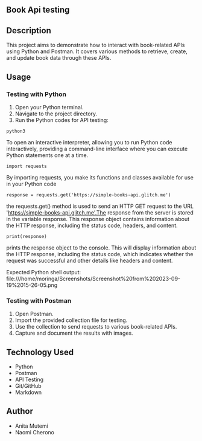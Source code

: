## Book Api testing

## Description
This project aims to demonstrate how to interact with book-related APIs using Python and Postman. It covers various methods to retrieve, create, and update book data through these APIs.

## Usage

### Testing with Python

1. Open your Python terminal.
2. Navigate to the project directory.
3. Run the Python codes for API testing:


```
python3
```
 To open an interactive interpreter, allowing you to run Python code interactively, providing a command-line interface where you can execute Python statements one at a time.
```
import requests
```
 By importing requests, you make its functions and classes available for use in your Python code
```
response = requests.get('https://simple-books-api.glitch.me')
```
 the requests.get() method  is used to send an HTTP GET request to the URL 'https://simple-books-api.glitch.me'.The response from the server is stored in the variable response. This response object contains information about the HTTP response, including the status code, headers, and content.
```
print(response)
```
 prints the response object to the console. This will display information about the HTTP response, including the status code, which indicates whether the request was successful and other details like headers and content.

Expected Python shell output:
file:///home/moringa/Screenshots/Screenshot%20from%202023-09-19%2015-26-05.png



### Testing with Postman

1. Open Postman.
2. Import the provided collection file for testing.
3. Use the collection to send requests to various book-related APIs.
4. Capture and document the results with images.

## Technology Used
+ Python
+ Postman
+ API Testing
+ Git/GitHub
+ Markdown

## Author
+  Anita Mutemi
+ Naomi Cherono
